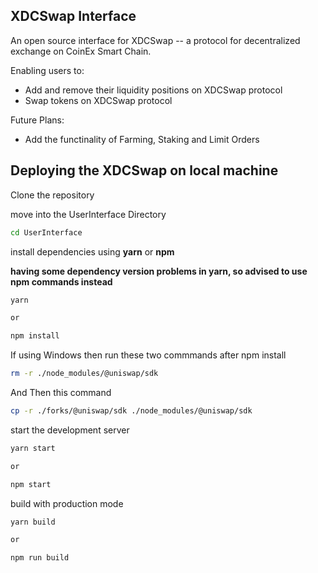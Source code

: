 ## XDCSwap Interface

An open source interface for XDCSwap -- a protocol for decentralized exchange on CoinEx Smart Chain.

Enabling users to:

- Add and remove their liquidity positions on XDCSwap protocol
- Swap tokens on XDCSwap protocol

Future Plans:

- Add the functinality of Farming, Staking and Limit Orders

## Deploying the XDCSwap on local machine

Clone the repository

move into the UserInterface Directory

```sh
cd UserInterface
```

install dependencies using **yarn** or **npm**

**having some dependency version problems in yarn, so advised to use npm commands instead**

```sh
yarn

or

npm install
```
If using Windows then run these two commmands after npm install

```sh
rm -r ./node_modules/@uniswap/sdk
```
And Then this command

```sh
cp -r ./forks/@uniswap/sdk ./node_modules/@uniswap/sdk
```

start the development server
```sh
yarn start

or

npm start
```

build with production mode
```sh
yarn build

or

npm run build
```